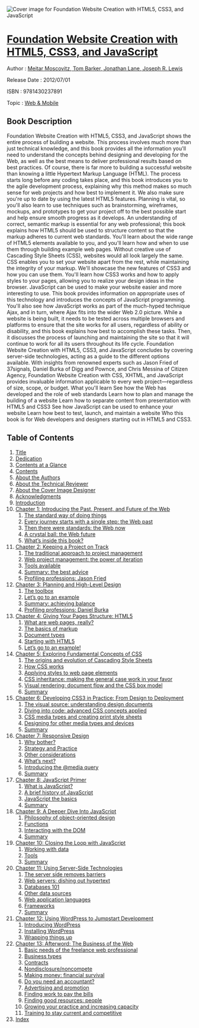![Cover image for Foundation Website Creation with HTML5, CSS3, and JavaScript](https://imgdetail.ebookreading.net/cover/cover/web_mobile/EB9781430237891.jpg)

[Foundation Website Creation with HTML5, CSS3, and JavaScript](https://ebookreading.net/view/book/Foundation+Website+Creation+with+HTML5%2C+CSS3%2C+and+JavaScript-EB9781430237891_1.html "Foundation Website Creation with HTML5, CSS3, and JavaScript")
====================================================================================================================

Author : [Meitar Moscovitz](https://ebookreading.net/search/author/Meitar+Moscovitz),[ Tom Barker](https://ebookreading.net/search/author/+Tom+Barker),[ Jonathan Lane](https://ebookreading.net/search/author/+Jonathan+Lane),[ Joseph R. Lewis](https://ebookreading.net/search/author/+Joseph+R.+Lewis)

Release Date : 2012/07/01

ISBN : 9781430237891

Topic : [Web & Mobile](https://ebookreading.net/search/category/web-mobile)

Book Description
-----------------

Foundation Website Creation with HTML5, CSS3, and JavaScript shows the entire process of building a website. This process involves much more than just technical knowledge, and this book provides all the information you'll need to understand the concepts behind designing and developing for the Web, as well as the best means to deliver professional results based on best practices.
Of course, there is far more to building a successful website than knowing a little Hypertext Markup Language (HTML). The process starts long before any coding takes place, and this book introduces you to the agile development process, explaining why this method makes so much sense for web projects and how best to implement it. We also make sure you're up to date by using the latest HTML5 features. Planning is vital, so you'll also learn to use techniques such as brainstorming, wireframes, mockups, and prototypes to get your project off to the best possible start and help ensure smooth progress as it develops.
An understanding of correct, semantic markup is essential for any web professional; this book explains how HTML5 should be used to structure content so that the markup adheres to current web standards. You'll learn about the wide range of HTML5 elements available to you, and you'll learn how and when to use them through building example web pages.
Without creative use of Cascading Style Sheets (CSS), websites would all look largely the same. CSS enables you to set your website apart from the rest, while maintaining the integrity of your markup. We'll showcase the new features of CSS3 and how you can use them. You'll learn how CSS3 works and how to apply styles to your pages, allowing you to realize your design ideas in the browser.
JavaScript can be used to make your website easier and more interesting to use. This book provides information on appropriate uses of this technology and introduces the concepts of JavaScript programming. You'll also see how JavaScript works as part of the much-hyped technique Ajax, and in turn, where Ajax fits into the wider Web 2.0 picture.
While a website is being built, it needs to be tested across multiple browsers and platforms to ensure that the site works for all users, regardless of ability or disability, and this book explains how best to accomplish these tasks. Then, it discusses the process of launching and maintaining the site so that it will continue to work for all its users throughout its life cycle.
Foundation Website Creation with HTML5, CSS3, and JavaScript concludes by covering server-side technologies, acting as a guide to the different options available. With insights from renowned experts such as Jason Fried of 37signals, Daniel Burka of Digg and Pownce, and Chris Messina of Citizen Agency, Foundation Website Creation with CSS, XHTML, and JavaScript provides invaluable information applicable to every web project—regardless of size, scope, or budget.
What you'll learn
See how the Web has developed and the role of web standards
Learn how to plan and manage the building of a website
Learn how to separate content from presentation with HTML5 and CSS3
See how JavaScript can be used to enhance your website
Learn how best to test, launch, and maintain a website
Who this book is for
Web developers and designers starting out in HTML5 and CSS3.
              
Table of Contents
-----------------

1. [Title](https://ebookreading.net/view/book/Foundation+Website+Creation+with+HTML5%2C+CSS3%2C+and+JavaScript-EB9781430237891_2.html)
1. [Dedication](https://ebookreading.net/view/book/Foundation+Website+Creation+with+HTML5%2C+CSS3%2C+and+JavaScript-EB9781430237891_4.html)
1. [Contents at a Glance](https://ebookreading.net/view/book/Foundation+Website+Creation+with+HTML5%2C+CSS3%2C+and+JavaScript-EB9781430237891_5.html)
1. [Contents](https://ebookreading.net/view/book/Foundation+Website+Creation+with+HTML5%2C+CSS3%2C+and+JavaScript-EB9781430237891_6.html)
1. [About the Authors](https://ebookreading.net/view/book/Foundation+Website+Creation+with+HTML5%2C+CSS3%2C+and+JavaScript-EB9781430237891_7.html)
1. [About the Technical Reviewer](https://ebookreading.net/view/book/Foundation+Website+Creation+with+HTML5%2C+CSS3%2C+and+JavaScript-EB9781430237891_8.html)
1. [About the Cover Image Designer](https://ebookreading.net/view/book/Foundation+Website+Creation+with+HTML5%2C+CSS3%2C+and+JavaScript-EB9781430237891_9.html)
1. [Acknowledgments](https://ebookreading.net/view/book/Foundation+Website+Creation+with+HTML5%2C+CSS3%2C+and+JavaScript-EB9781430237891_10.html)
1. [Introduction](https://ebookreading.net/view/book/Foundation+Website+Creation+with+HTML5%2C+CSS3%2C+and+JavaScript-EB9781430237891_11.html)
1. [Chapter 1: Introducing the Past, Present, and Future of the Web](https://ebookreading.net/view/book/Foundation+Website+Creation+with+HTML5%2C+CSS3%2C+and+JavaScript-EB9781430237891_12.html)
    1. [The standard way of doing things](https://ebookreading.net/view/book/Foundation+Website+Creation+with+HTML5%2C+CSS3%2C+and+JavaScript-EB9781430237891_12.html#Sec1)
    1. [Every journey starts with a single step: the Web past](https://ebookreading.net/view/book/Foundation+Website+Creation+with+HTML5%2C+CSS3%2C+and+JavaScript-EB9781430237891_12.html#Sec2)
    1. [Then there were standards: the Web now](https://ebookreading.net/view/book/Foundation+Website+Creation+with+HTML5%2C+CSS3%2C+and+JavaScript-EB9781430237891_12.html#Sec3)
    1. [A crystal ball: the Web future](https://ebookreading.net/view/book/Foundation+Website+Creation+with+HTML5%2C+CSS3%2C+and+JavaScript-EB9781430237891_12.html#Sec4)
    1. [What’s inside this book?](https://ebookreading.net/view/book/Foundation+Website+Creation+with+HTML5%2C+CSS3%2C+and+JavaScript-EB9781430237891_12.html#Sec5)
1. [Chapter 2: Keeping a Project on Track](https://ebookreading.net/view/book/Foundation+Website+Creation+with+HTML5%2C+CSS3%2C+and+JavaScript-EB9781430237891_13.html)
    1. [The traditional approach to project management](https://ebookreading.net/view/book/Foundation+Website+Creation+with+HTML5%2C+CSS3%2C+and+JavaScript-EB9781430237891_13.html#Sec1)
    1. [Web project management: the power of iteration](https://ebookreading.net/view/book/Foundation+Website+Creation+with+HTML5%2C+CSS3%2C+and+JavaScript-EB9781430237891_13.html#Sec3)
    1. [Tools available](https://ebookreading.net/view/book/Foundation+Website+Creation+with+HTML5%2C+CSS3%2C+and+JavaScript-EB9781430237891_13.html#Sec13)
    1. [Summary: the best advice](https://ebookreading.net/view/book/Foundation+Website+Creation+with+HTML5%2C+CSS3%2C+and+JavaScript-EB9781430237891_13.html#Sec20)
    1. [Profiling professions: Jason Fried](https://ebookreading.net/view/book/Foundation+Website+Creation+with+HTML5%2C+CSS3%2C+and+JavaScript-EB9781430237891_13.html#Sec21)
1. [Chapter 3: Planning and High-Level Design](https://ebookreading.net/view/book/Foundation+Website+Creation+with+HTML5%2C+CSS3%2C+and+JavaScript-EB9781430237891_14.html)
    1. [The toolbox](https://ebookreading.net/view/book/Foundation+Website+Creation+with+HTML5%2C+CSS3%2C+and+JavaScript-EB9781430237891_14.html#Sec1)
    1. [Let’s go to an example](https://ebookreading.net/view/book/Foundation+Website+Creation+with+HTML5%2C+CSS3%2C+and+JavaScript-EB9781430237891_14.html#Sec10)
    1. [Summary: achieving balance](https://ebookreading.net/view/book/Foundation+Website+Creation+with+HTML5%2C+CSS3%2C+and+JavaScript-EB9781430237891_14.html#Sec11)
    1. [Profiling professions: Daniel Burka](https://ebookreading.net/view/book/Foundation+Website+Creation+with+HTML5%2C+CSS3%2C+and+JavaScript-EB9781430237891_14.html#Sec12)
1. [Chapter 4: Giving Your Pages Structure: HTML5](https://ebookreading.net/view/book/Foundation+Website+Creation+with+HTML5%2C+CSS3%2C+and+JavaScript-EB9781430237891_15.html)
    1. [What are web pages, really?](https://ebookreading.net/view/book/Foundation+Website+Creation+with+HTML5%2C+CSS3%2C+and+JavaScript-EB9781430237891_15.html#Sec1)
    1. [The basics of markup](https://ebookreading.net/view/book/Foundation+Website+Creation+with+HTML5%2C+CSS3%2C+and+JavaScript-EB9781430237891_15.html#Sec2)
    1. [Document types](https://ebookreading.net/view/book/Foundation+Website+Creation+with+HTML5%2C+CSS3%2C+and+JavaScript-EB9781430237891_15.html#Sec6)
    1. [Starting with HTML5](https://ebookreading.net/view/book/Foundation+Website+Creation+with+HTML5%2C+CSS3%2C+and+JavaScript-EB9781430237891_15.html#Sec7)
    1. [Let’s go to an example!](https://ebookreading.net/view/book/Foundation+Website+Creation+with+HTML5%2C+CSS3%2C+and+JavaScript-EB9781430237891_15.html#Sec45)
1. [Chapter 5: Exploring Fundamental Concepts of CSS](https://ebookreading.net/view/book/Foundation+Website+Creation+with+HTML5%2C+CSS3%2C+and+JavaScript-EB9781430237891_16.html)
    1. [The origins and evolution of Cascading Style Sheets](https://ebookreading.net/view/book/Foundation+Website+Creation+with+HTML5%2C+CSS3%2C+and+JavaScript-EB9781430237891_16.html#Sec1)
    1. [How CSS works](https://ebookreading.net/view/book/Foundation+Website+Creation+with+HTML5%2C+CSS3%2C+and+JavaScript-EB9781430237891_16.html#Sec5)
    1. [Applying styles to web page elements](https://ebookreading.net/view/book/Foundation+Website+Creation+with+HTML5%2C+CSS3%2C+and+JavaScript-EB9781430237891_16.html#Sec9)
    1. [CSS inheritance: making the general case work in your favor](https://ebookreading.net/view/book/Foundation+Website+Creation+with+HTML5%2C+CSS3%2C+and+JavaScript-EB9781430237891_16.html#Sec22)
    1. [Visual rendering: document flow and the CSS box model](https://ebookreading.net/view/book/Foundation+Website+Creation+with+HTML5%2C+CSS3%2C+and+JavaScript-EB9781430237891_16.html#Sec27)
    1. [Summary](https://ebookreading.net/view/book/Foundation+Website+Creation+with+HTML5%2C+CSS3%2C+and+JavaScript-EB9781430237891_16.html#Sec36)
1. [Chapter 6: Developing CSS3 in Practice: From Design to Deployment](https://ebookreading.net/view/book/Foundation+Website+Creation+with+HTML5%2C+CSS3%2C+and+JavaScript-EB9781430237891_17.html)
    1. [The visual source: understanding design documents](https://ebookreading.net/view/book/Foundation+Website+Creation+with+HTML5%2C+CSS3%2C+and+JavaScript-EB9781430237891_17.html#Sec1)
    1. [Diving into code: advanced CSS concepts applied](https://ebookreading.net/view/book/Foundation+Website+Creation+with+HTML5%2C+CSS3%2C+and+JavaScript-EB9781430237891_17.html#Sec2)
    1. [CSS media types and creating print style sheets](https://ebookreading.net/view/book/Foundation+Website+Creation+with+HTML5%2C+CSS3%2C+and+JavaScript-EB9781430237891_17.html#Sec13)
    1. [Designing for other media types and devices](https://ebookreading.net/view/book/Foundation+Website+Creation+with+HTML5%2C+CSS3%2C+and+JavaScript-EB9781430237891_17.html#Sec14)
    1. [Summary](https://ebookreading.net/view/book/Foundation+Website+Creation+with+HTML5%2C+CSS3%2C+and+JavaScript-EB9781430237891_17.html#Sec15)
1. [Chapter 7: Responsive Design](https://ebookreading.net/view/book/Foundation+Website+Creation+with+HTML5%2C+CSS3%2C+and+JavaScript-EB9781430237891_18.html)
    1. [Why bother?](https://ebookreading.net/view/book/Foundation+Website+Creation+with+HTML5%2C+CSS3%2C+and+JavaScript-EB9781430237891_18.html#Sec1)
    1. [Strategy and Practice](https://ebookreading.net/view/book/Foundation+Website+Creation+with+HTML5%2C+CSS3%2C+and+JavaScript-EB9781430237891_18.html#Sec2)
    1. [Other considerations](https://ebookreading.net/view/book/Foundation+Website+Creation+with+HTML5%2C+CSS3%2C+and+JavaScript-EB9781430237891_18.html#Sec3)
    1. [What’s next?](https://ebookreading.net/view/book/Foundation+Website+Creation+with+HTML5%2C+CSS3%2C+and+JavaScript-EB9781430237891_18.html#Sec4)
    1. [Introducing the @media query](https://ebookreading.net/view/book/Foundation+Website+Creation+with+HTML5%2C+CSS3%2C+and+JavaScript-EB9781430237891_18.html#Sec5)
    1. [Summary](https://ebookreading.net/view/book/Foundation+Website+Creation+with+HTML5%2C+CSS3%2C+and+JavaScript-EB9781430237891_18.html#Sec9)
1. [Chapter 8: JavaScript Primer](https://ebookreading.net/view/book/Foundation+Website+Creation+with+HTML5%2C+CSS3%2C+and+JavaScript-EB9781430237891_19.html)
    1. [What is JavaScript?](https://ebookreading.net/view/book/Foundation+Website+Creation+with+HTML5%2C+CSS3%2C+and+JavaScript-EB9781430237891_19.html#Sec1)
    1. [A brief history of JavaScript](https://ebookreading.net/view/book/Foundation+Website+Creation+with+HTML5%2C+CSS3%2C+and+JavaScript-EB9781430237891_19.html#Sec2)
    1. [JavaScript the basics](https://ebookreading.net/view/book/Foundation+Website+Creation+with+HTML5%2C+CSS3%2C+and+JavaScript-EB9781430237891_19.html#Sec5)
    1. [Summary](https://ebookreading.net/view/book/Foundation+Website+Creation+with+HTML5%2C+CSS3%2C+and+JavaScript-EB9781430237891_19.html#Sec19)
1. [Chapter 9: A Deeper Dive Into JavaScript](https://ebookreading.net/view/book/Foundation+Website+Creation+with+HTML5%2C+CSS3%2C+and+JavaScript-EB9781430237891_20.html)
    1. [Philosophy of object-oriented design](https://ebookreading.net/view/book/Foundation+Website+Creation+with+HTML5%2C+CSS3%2C+and+JavaScript-EB9781430237891_20.html#Sec1)
    1. [Functions](https://ebookreading.net/view/book/Foundation+Website+Creation+with+HTML5%2C+CSS3%2C+and+JavaScript-EB9781430237891_20.html#Sec5)
    1. [Interacting with the DOM](https://ebookreading.net/view/book/Foundation+Website+Creation+with+HTML5%2C+CSS3%2C+and+JavaScript-EB9781430237891_20.html#Sec12)
    1. [Summary](https://ebookreading.net/view/book/Foundation+Website+Creation+with+HTML5%2C+CSS3%2C+and+JavaScript-EB9781430237891_20.html#Sec13)
1. [Chapter 10: Closing the Loop with JavaScript](https://ebookreading.net/view/book/Foundation+Website+Creation+with+HTML5%2C+CSS3%2C+and+JavaScript-EB9781430237891_21.html)
    1. [Working with data](https://ebookreading.net/view/book/Foundation+Website+Creation+with+HTML5%2C+CSS3%2C+and+JavaScript-EB9781430237891_21.html#Sec1)
    1. [Tools](https://ebookreading.net/view/book/Foundation+Website+Creation+with+HTML5%2C+CSS3%2C+and+JavaScript-EB9781430237891_21.html#Sec14)
    1. [Summary](https://ebookreading.net/view/book/Foundation+Website+Creation+with+HTML5%2C+CSS3%2C+and+JavaScript-EB9781430237891_21.html#Sec23)
1. [Chapter 11: Using Server-Side Technologies](https://ebookreading.net/view/book/Foundation+Website+Creation+with+HTML5%2C+CSS3%2C+and+JavaScript-EB9781430237891_22.html)
    1. [The server side removes barriers](https://ebookreading.net/view/book/Foundation+Website+Creation+with+HTML5%2C+CSS3%2C+and+JavaScript-EB9781430237891_22.html#Sec1)
    1. [Web servers: dishing out hypertext](https://ebookreading.net/view/book/Foundation+Website+Creation+with+HTML5%2C+CSS3%2C+and+JavaScript-EB9781430237891_22.html#Sec2)
    1. [Databases 101](https://ebookreading.net/view/book/Foundation+Website+Creation+with+HTML5%2C+CSS3%2C+and+JavaScript-EB9781430237891_22.html#Sec8)
    1. [Other data sources](https://ebookreading.net/view/book/Foundation+Website+Creation+with+HTML5%2C+CSS3%2C+and+JavaScript-EB9781430237891_22.html#Sec24)
    1. [Web application languages](https://ebookreading.net/view/book/Foundation+Website+Creation+with+HTML5%2C+CSS3%2C+and+JavaScript-EB9781430237891_22.html#Sec25)
    1. [Frameworks](https://ebookreading.net/view/book/Foundation+Website+Creation+with+HTML5%2C+CSS3%2C+and+JavaScript-EB9781430237891_22.html#Sec31)
    1. [Summary](https://ebookreading.net/view/book/Foundation+Website+Creation+with+HTML5%2C+CSS3%2C+and+JavaScript-EB9781430237891_22.html#Sec37)
1. [Chapter 12: Using WordPress to Jumpstart Development](https://ebookreading.net/view/book/Foundation+Website+Creation+with+HTML5%2C+CSS3%2C+and+JavaScript-EB9781430237891_23.html)
    1. [Introducing WordPress](https://ebookreading.net/view/book/Foundation+Website+Creation+with+HTML5%2C+CSS3%2C+and+JavaScript-EB9781430237891_23.html#Sec1)
    1. [Installing WordPress](https://ebookreading.net/view/book/Foundation+Website+Creation+with+HTML5%2C+CSS3%2C+and+JavaScript-EB9781430237891_23.html#Sec2)
    1. [Wrapping things up](https://ebookreading.net/view/book/Foundation+Website+Creation+with+HTML5%2C+CSS3%2C+and+JavaScript-EB9781430237891_23.html#Sec11)
1. [Chapter 13: Afterword: The Business of the Web](https://ebookreading.net/view/book/Foundation+Website+Creation+with+HTML5%2C+CSS3%2C+and+JavaScript-EB9781430237891_24.html)
    1. [Basic needs of the freelance web professional](https://ebookreading.net/view/book/Foundation+Website+Creation+with+HTML5%2C+CSS3%2C+and+JavaScript-EB9781430237891_24.html#Sec1)
    1. [Business types](https://ebookreading.net/view/book/Foundation+Website+Creation+with+HTML5%2C+CSS3%2C+and+JavaScript-EB9781430237891_24.html#Sec6)
    1. [Contracts](https://ebookreading.net/view/book/Foundation+Website+Creation+with+HTML5%2C+CSS3%2C+and+JavaScript-EB9781430237891_24.html#Sec11)
    1. [Nondisclosure/noncompete](https://ebookreading.net/view/book/Foundation+Website+Creation+with+HTML5%2C+CSS3%2C+and+JavaScript-EB9781430237891_24.html#Sec14)
    1. [Making money: financial survival](https://ebookreading.net/view/book/Foundation+Website+Creation+with+HTML5%2C+CSS3%2C+and+JavaScript-EB9781430237891_24.html#Sec15)
    1. [Do you need an accountant?](https://ebookreading.net/view/book/Foundation+Website+Creation+with+HTML5%2C+CSS3%2C+and+JavaScript-EB9781430237891_24.html#Sec19)
    1. [Advertising and promotion](https://ebookreading.net/view/book/Foundation+Website+Creation+with+HTML5%2C+CSS3%2C+and+JavaScript-EB9781430237891_24.html#Sec21)
    1. [Finding work to pay the bills](https://ebookreading.net/view/book/Foundation+Website+Creation+with+HTML5%2C+CSS3%2C+and+JavaScript-EB9781430237891_24.html#Sec23)
    1. [Finding good resources: people](https://ebookreading.net/view/book/Foundation+Website+Creation+with+HTML5%2C+CSS3%2C+and+JavaScript-EB9781430237891_24.html#Sec26)
    1. [Growing your practice and increasing capacity](https://ebookreading.net/view/book/Foundation+Website+Creation+with+HTML5%2C+CSS3%2C+and+JavaScript-EB9781430237891_24.html#Sec31)
    1. [Training to stay current and competitive](https://ebookreading.net/view/book/Foundation+Website+Creation+with+HTML5%2C+CSS3%2C+and+JavaScript-EB9781430237891_24.html#Sec32)
1. [Index](https://ebookreading.net/view/book/Foundation+Website+Creation+with+HTML5%2C+CSS3%2C+and+JavaScript-EB9781430237891_25.html)
